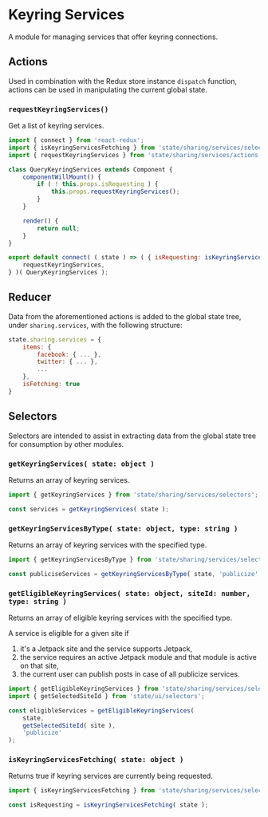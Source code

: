# Keyring Services

A module for managing services that offer keyring connections.

## Actions

Used in combination with the Redux store instance `dispatch` function, actions can be used in manipulating the current global state.

### `requestKeyringServices()`

Get a list of keyring services.

```js
import { connect } from 'react-redux';
import { isKeyringServicesFetching } from 'state/sharing/services/selectors';
import { requestKeyringServices } from 'state/sharing/services/actions';

class QueryKeyringServices extends Component {
	componentWillMount() {
		if ( ! this.props.isRequesting ) {
			this.props.requestKeyringServices();
		}
	}

	render() {
		return null;
	}
}

export default connect( ( state ) => ( { isRequesting: isKeyringServicesFetching( state ) } ), {
	requestKeyringServices,
} )( QueryKeyringServices );
```

## Reducer

Data from the aforementioned actions is added to the global state tree, under `sharing.services`, with the following structure:

```js
state.sharing.services = {
	items: {
		facebook: { ... },
		twitter: { ... },
		...
	},
	isFetching: true
}
```

## Selectors

Selectors are intended to assist in extracting data from the global state tree for consumption by other modules.

### `getKeyringServices( state: object )`

Returns an array of keyring services.

```js
import { getKeyringServices } from 'state/sharing/services/selectors';

const services = getKeyringServices( state );
```

### `getKeyringServicesByType( state: object, type: string )`

Returns an array of keyring services with the specified type.

```js
import { getKeyringServicesByType } from 'state/sharing/services/selectors';

const publiciseServices = getKeyringServicesByType( state, 'publicize' );
```

### `getEligibleKeyringServices( state: object, siteId: number, type: string )`

Returns an array of eligible keyring services with the specified type.

A service is eligible for a given site if

1. it's a Jetpack site and the service supports Jetpack,
2. the service requires an active Jetpack module and that module is active on that site,
3. the current user can publish posts in case of all publicize services.

```js
import { getEligibleKeyringServices } from 'state/sharing/services/selectors';
import { getSelectedSiteId } from 'state/ui/selectors';

const eligibleServices = getEligibleKeyringServices(
	state,
	getSelectedSiteId( site ),
	'publicize'
);
```

### `isKeyringServicesFetching( state: object )`

Returns true if keyring services are currently being requested.

```js
import { isKeyringServicesFetching } from 'state/sharing/services/selectors';

const isRequesting = isKeyringServicesFetching( state );
```
